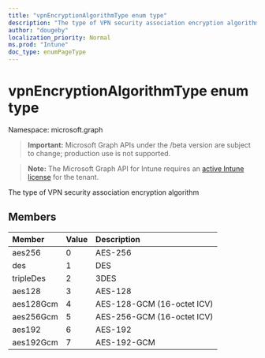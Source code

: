 ```yaml
---
title: "vpnEncryptionAlgorithmType enum type"
description: "The type of VPN security association encryption algorithm"
author: "dougeby"
localization_priority: Normal
ms.prod: "Intune"
doc_type: enumPageType
---
```


# vpnEncryptionAlgorithmType enum type

Namespace: microsoft.graph

> **Important:** Microsoft Graph APIs under the /beta version are subject to change; production use is not supported.

> **Note:** The Microsoft Graph API for Intune requires an [active Intune license](https://go.microsoft.com/fwlink/?linkid=839381) for the tenant.

The type of VPN security association encryption algorithm

## Members
|Member|Value|Description|
|:---|:---|:---|
|aes256|0|AES-256|
|des|1|DES|
|tripleDes|2|3DES|
|aes128|3|AES-128|
|aes128Gcm|4|AES-128-GCM (16-octet ICV)|
|aes256Gcm|5|AES-256-GCM (16-octet ICV)|
|aes192|6|AES-192|
|aes192Gcm|7|AES-192-GCM|



